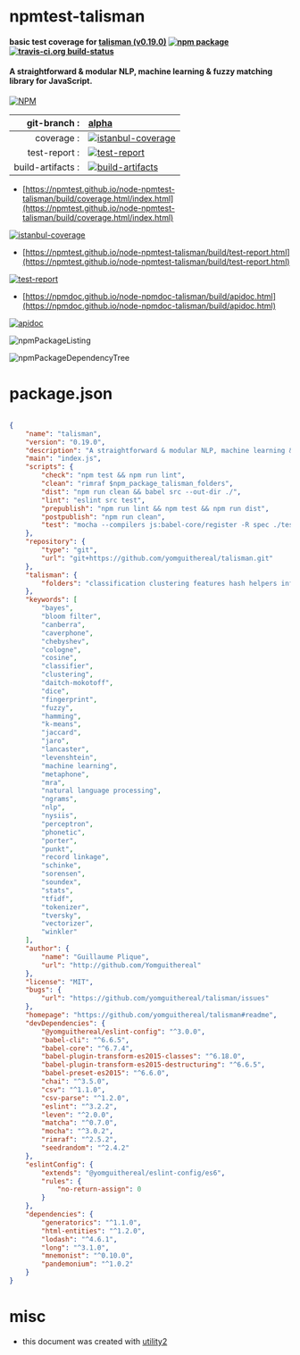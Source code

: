 # npmtest-talisman

#### basic test coverage for  [talisman (v0.19.0)](https://github.com/yomguithereal/talisman#readme)  [![npm package](https://img.shields.io/npm/v/npmtest-talisman.svg?style=flat-square)](https://www.npmjs.org/package/npmtest-talisman) [![travis-ci.org build-status](https://api.travis-ci.org/npmtest/node-npmtest-talisman.svg)](https://travis-ci.org/npmtest/node-npmtest-talisman)

#### A straightforward & modular NLP, machine learning & fuzzy matching library for JavaScript.

[![NPM](https://nodei.co/npm/talisman.png?downloads=true&downloadRank=true&stars=true)](https://www.npmjs.com/package/talisman)

| git-branch : | [alpha](https://github.com/npmtest/node-npmtest-talisman/tree/alpha)|
|--:|:--|
| coverage : | [![istanbul-coverage](https://npmtest.github.io/node-npmtest-talisman/build/coverage.badge.svg)](https://npmtest.github.io/node-npmtest-talisman/build/coverage.html/index.html)|
| test-report : | [![test-report](https://npmtest.github.io/node-npmtest-talisman/build/test-report.badge.svg)](https://npmtest.github.io/node-npmtest-talisman/build/test-report.html)|
| build-artifacts : | [![build-artifacts](https://npmtest.github.io/node-npmtest-talisman/glyphicons_144_folder_open.png)](https://github.com/npmtest/node-npmtest-talisman/tree/gh-pages/build)|

- [https://npmtest.github.io/node-npmtest-talisman/build/coverage.html/index.html](https://npmtest.github.io/node-npmtest-talisman/build/coverage.html/index.html)

[![istanbul-coverage](https://npmtest.github.io/node-npmtest-talisman/build/screenCapture.buildCi.browser.%252Ftmp%252Fbuild%252Fcoverage.lib.html.png)](https://npmtest.github.io/node-npmtest-talisman/build/coverage.html/index.html)

- [https://npmtest.github.io/node-npmtest-talisman/build/test-report.html](https://npmtest.github.io/node-npmtest-talisman/build/test-report.html)

[![test-report](https://npmtest.github.io/node-npmtest-talisman/build/screenCapture.buildCi.browser.%252Ftmp%252Fbuild%252Ftest-report.html.png)](https://npmtest.github.io/node-npmtest-talisman/build/test-report.html)

- [https://npmdoc.github.io/node-npmdoc-talisman/build/apidoc.html](https://npmdoc.github.io/node-npmdoc-talisman/build/apidoc.html)

[![apidoc](https://npmdoc.github.io/node-npmdoc-talisman/build/screenCapture.buildCi.browser.%252Ftmp%252Fbuild%252Fapidoc.html.png)](https://npmdoc.github.io/node-npmdoc-talisman/build/apidoc.html)

![npmPackageListing](https://npmtest.github.io/node-npmtest-talisman/build/screenCapture.npmPackageListing.svg)

![npmPackageDependencyTree](https://npmtest.github.io/node-npmtest-talisman/build/screenCapture.npmPackageDependencyTree.svg)



# package.json

```json

{
    "name": "talisman",
    "version": "0.19.0",
    "description": "A straightforward & modular NLP, machine learning & fuzzy matching library for JavaScript.",
    "main": "index.js",
    "scripts": {
        "check": "npm test && npm run lint",
        "clean": "rimraf $npm_package_talisman_folders",
        "dist": "npm run clean && babel src --out-dir ./",
        "lint": "eslint src test",
        "prepublish": "npm run lint && npm test && npm run dist",
        "postpublish": "npm run clean",
        "test": "mocha --compilers js:babel-core/register -R spec ./test/endpoint.js"
    },
    "repository": {
        "type": "git",
        "url": "git+https://github.com/yomguithereal/talisman.git"
    },
    "talisman": {
        "folders": "classification clustering features hash helpers inflectors keyers keyword-extraction metrics parsers phonetics regexp stats stemmers tag tokenizers"
    },
    "keywords": [
        "bayes",
        "bloom filter",
        "canberra",
        "caverphone",
        "chebyshev",
        "cologne",
        "cosine",
        "classifier",
        "clustering",
        "daitch-mokotoff",
        "dice",
        "fingerprint",
        "fuzzy",
        "hamming",
        "k-means",
        "jaccard",
        "jaro",
        "lancaster",
        "levenshtein",
        "machine learning",
        "metaphone",
        "mra",
        "natural language processing",
        "ngrams",
        "nlp",
        "nysiis",
        "perceptron",
        "phonetic",
        "porter",
        "punkt",
        "record linkage",
        "schinke",
        "sorensen",
        "soundex",
        "stats",
        "tfidf",
        "tokenizer",
        "tversky",
        "vectorizer",
        "winkler"
    ],
    "author": {
        "name": "Guillaume Plique",
        "url": "http://github.com/Yomguithereal"
    },
    "license": "MIT",
    "bugs": {
        "url": "https://github.com/yomguithereal/talisman/issues"
    },
    "homepage": "https://github.com/yomguithereal/talisman#readme",
    "devDependencies": {
        "@yomguithereal/eslint-config": "^3.0.0",
        "babel-cli": "^6.6.5",
        "babel-core": "^6.7.4",
        "babel-plugin-transform-es2015-classes": "^6.18.0",
        "babel-plugin-transform-es2015-destructuring": "^6.6.5",
        "babel-preset-es2015": "^6.6.0",
        "chai": "^3.5.0",
        "csv": "^1.1.0",
        "csv-parse": "^1.2.0",
        "eslint": "^3.2.2",
        "leven": "^2.0.0",
        "matcha": "^0.7.0",
        "mocha": "^3.0.2",
        "rimraf": "^2.5.2",
        "seedrandom": "^2.4.2"
    },
    "eslintConfig": {
        "extends": "@yomguithereal/eslint-config/es6",
        "rules": {
            "no-return-assign": 0
        }
    },
    "dependencies": {
        "generatorics": "^1.1.0",
        "html-entities": "^1.2.0",
        "lodash": "^4.6.1",
        "long": "^3.1.0",
        "mnemonist": "^0.10.0",
        "pandemonium": "^1.0.2"
    }
}
```



# misc
- this document was created with [utility2](https://github.com/kaizhu256/node-utility2)
